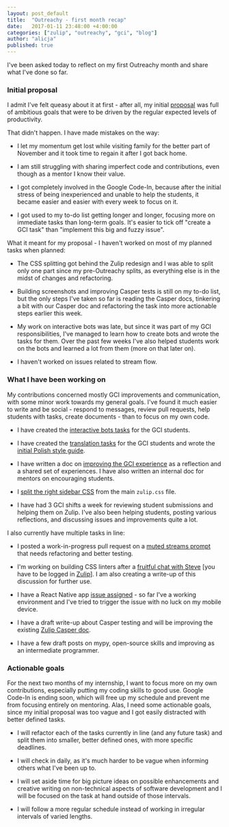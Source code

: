 ```yaml
---
layout: post_default
title:  "Outreachy - first month recap"
date:   2017-01-11 23:48:00 +4:00:00
categories: ["zulip", "outreachy", "gci", "blog"]
author: "alicja"
published: true
---
```

I've been asked today to reflect on my first Outreachy month and share
what I've done so far.

### Initial proposal

I admit I've felt queasy about it at first - after
all, my initial [proposal](
  https://paper.dropbox.com/doc/Outreachy-proposal-QfwrTnnGBDBd9hBGCyUjT)
was full of ambitious goals that were to be driven by the regular expected
levels of productivity.

That didn't happen. I have made mistakes on the way:

* I let my momentum get lost while visiting family for the better part of
  November and it took time to regain it after I got back home.

* I am still struggling with sharing imperfect code and contributions, even
  though as a mentor I know their value.

* I got completely involved in the Google Code-In, because after the initial
  stress of being inexperienced and unable to help the students, it became
  easier and easier with every week to focus on it.

* I got used to my to-do list getting longer and longer, focusing more on
  immediate tasks than long-term goals. It's easier to tick off "create
  a GCI task" than "implement this big and fuzzy issue".

What it meant for my proposal - I haven't worked on most of my planned tasks
when planned:

* The CSS splitting got behind the Zulip redesign and I was able to split
  only one part since my pre-Outreachy splits, as everything else is in the
  midst of changes and refactoring.

* Building screenshots and improving Casper tests is still on my to-do list,
  but the only steps I've taken so far is reading the Casper docs, tinkering
  a bit with our Casper doc and refactoring the task into more actionable
  steps earlier this week.

* My work on interactive bots was late, but since it was part of my GCI
  responsibilities, I've managed to learn how to create bots and wrote the
  tasks for them. Over the past few weeks I've also helped students work
  on the bots and learned a lot from them (more on that later on).

* I haven't worked on issues related to stream flow.

### What I have been working on

My contributions concerned mostly GCI improvements and communication, with
some minor work towards my general goals. I've found it much easier to
write and be social - respond to messages, review pull requests, help
students with tasks, create documents - than to focus on my own code.

* I have created the [interactive bots tasks](
  https://github.com/zulip/zulip-gci/blob/master/tasks/interactive-bots.md)
  for the GCI students.

* I have created the [translation tasks](
  https://github.com/zulip/zulip-gci/blob/master/tasks/translations.md) for
  the GCI students and wrote the [initial Polish style guide](
    https://github.com/zulip/zulip/pull/2439).

* I have written a doc on [improving the GCI experience](
  https://github.com/zulip/zulip-gci/blob/master/docs/improving-gci-experience.md)
  as a reflection and a shared set of experiences. I have also written an
  internal doc for mentors on encouraging students.

* I [split the right sidebar CSS](https://github.com/zulip/zulip/pull/2128)
  from the main `zulip.css` file.

* I have had 3 GCI shifts a week for reviewing student submissions and
  helping them on Zulip. I've also been helping students, posting various
  reflections, and discussing issues and improvements quite a lot.

I also currently have multiple tasks in line:

* I posted a work-in-progress pull request on a [muted streams prompt](
  https://github.com/zulip/zulip/pull/2721) that needs refactoring and
  better testing.

* I'm working on building CSS linters after a [fruitful chat with Steve](
  https://chat.zulip.org/#narrow/stream/test.20suites/topic/linting) [you
  have to be logged in [Zulip](https://chat.zulip.org)]. I am also creating
  a write-up of this discussion for further use.

* I have a React Native app [issue assigned](
  https://github.com/zulip/zulip-mobile/issues/181) - so far I've a working
  environment and I've tried to trigger the issue with no luck on my mobile
  device.

* I have a draft write-up about Casper testing and will be improving the
  existing [Zulip Casper doc](
    https://zulip.readthedocs.io/en/latest/testing-with-casper.html).

* I have a few draft posts on mypy, open-source skills and improving as an
  intermediate programmer.

### Actionable goals

For the next two months of my internship, I want to focus more on my own
contributions, especially putting my coding skills to good use. Google
Code-In is ending soon, which will free up my schedule and prevent me from
focusing entirely on mentoring. Alas, I need some actionable goals, since
my initial proposal was too vague and I got easily distracted with better
defined tasks.

* I will refactor each of the tasks currently in line (and any future task)
  and split them into smaller, better defined ones, with more specific
  deadlines.

* I will check in daily, as it's much harder to be vague when informing
  others what I've been up to.

* I will set aside time for big picture ideas on possible enhancements and
  creative writing on non-technical aspects of software development and I
  will be focused on the task at hand outside of those intervals.

* I will follow a more regular schedule instead of working in irregular
  intervals of varied lengths.
